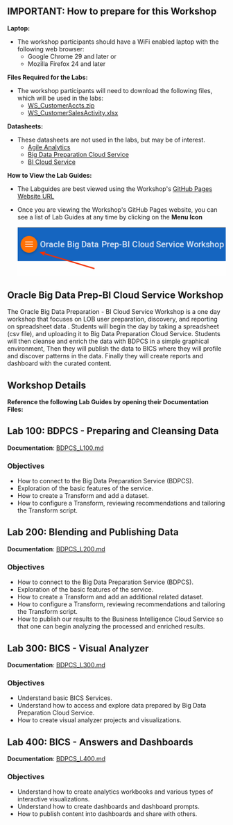 ## IMPORTANT: How to prepare for this Workshop

**Laptop:** 
- The workshop participants should have a WiFi enabled laptop with the following web browser:
    - Google Chrome 29 and later or
    - Mozilla Firefox 24 and later

**Files Required for the Labs:** 
- The workshop participants will need to download the following files, which will be used in the labs:
    - [WS_CustomerAccts.zip](data/WS_CustomerAccts.zip)
    - [WS_CustomerSalesActivity.xlsx](data/WS_CustomerSalesActivity.xlsx)

**Datasheets:** 
- These datasheets are not used in the labs, but may be of interest.
    - [Agile Analytics](datasheets/agile_analytics.pdf)
    - [Big Data Preparation Cloud Service](datasheets/big-data-prep-cloud-service-ds.pdf)
    - [BI Cloud Service](datasheets/Oracle_Business_Intelligence_Cloud_Service_DataSheet.pdf)

**How to View the Lab Guides:**

- The Labguides are best viewed using the Workshop's [GitHub Pages Website URL](https://pcdavies.github.io/BigDataPrepBICS/BDPCS-BICS/) 
- Once you are viewing the Workshop's GitHub Pages website, you can see a list of Lab Guides at any time by clicking on the **Menu Icon**

    ![](images/WorkshopMenu.png)

## Oracle Big Data Prep-BI Cloud Service Workshop

The Oracle Big Data Preparation - BI Cloud Service Workshop is a one day workshop that focuses on LOB user preparation, discovery, and reporting on spreadsheet data . Students will begin the day by taking a spreadsheet (csv file), and uploading it to Big Data Preparation Cloud Service. Students will then cleanse and enrich the data with BDPCS in a simple graphical environment, Then they will publish the data to BICS where they will profile and discover patterns in the data. Finally they will create reports and dashboard with the curated content. 

## Workshop Details

**Reference the following Lab Guides by opening their Documentation Files:**

## Lab 100: BDPCS - Preparing and Cleansing Data

**Documentation**: [BDPCS_L100.md](BDPCS_L100.md)

### Objectives

- How to connect to the Big Data Preparation Service (BDPCS).
- Exploration of the basic features of the service.
- How to create a Transform and add a dataset.
- How to configure a Transform, reviewing recommendations and tailoring the Transform script.

## Lab 200: Blending and Publishing Data

**Documentation**: [BDPCS_L200.md](BDPCS_L200.md)

### Objectives

- How to connect to the Big Data Preparation Service (BDPCS).
- Exploration of the basic features of the service.
- How to create a Transform and add an additional related dataset.
- How to configure a Transform, reviewing recommendations and tailoring the Transform script.
- How to publish our results to the Business Intelligence Cloud Service so that one can begin analyzing the processed and enriched results.

## Lab 300: BICS - Visual Analyzer

**Documentation**: [BDPCS_L300.md](BDPCS_L300.md)

### Objectives

- Understand basic BICS Services.
- Understand how to access and explore data prepared by Big Data Preparation Cloud Service.
- How to create visual analyzer projects and visualizations.

## Lab 400: BICS - Answers and Dashboards

**Documentation**: [BDPCS_L400.md](BDPCS_L400.md)

### Objectives

- Understand how to create analytics workbooks and various types of interactive visualizations.
- Understand how to create dashboards and dashboard prompts.
- How to publish content into dashboards and share with others.
